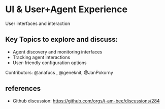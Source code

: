 # UI & User+Agent Experience

User interfaces and interaction

## Key Topics to explore and discuss:

- Agent discovery and monitoring interfaces
- Tracking agent interactions
- User-friendly configuration options

Contributors: @anafucs , @geneknit, @JanPokorny

## references

- Github discussion: https://github.com/orgs/i-am-bee/discussions/284



